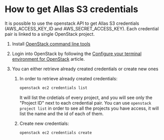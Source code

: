 # How to get Allas S3 credentials

It is possible to use the openstack API to get Allas S3 credentials (AWS_ACCESS_KEY_ID and AWS_SECRET_ACCESS_KEY). Each credential pair is linked to a single OpenStack project.

1. Install [OpenStack command line tools](/cloud/pouta/install-client/)

1. Login into OpenStack by following the [Configure your terminal environment for OpenStack](/cloud/pouta/install-client/#configure-your-terminal-environment-for-openstack) article.

1. You can either retrieve already created credentials or create new ones

    1. In order to retrieve already created credentials:

        ```sh
        openstack ec2 credentials list
        ```

        It will list the crdetials of every project, and you will see only the "Project ID" next to each credential pair. You can use `openstack project list` in order to see all the projects you have access, it will list the name and the id of each of them.

    1. Create new credentials:

        ```sh
        openstack ec2 credentials create
        ```
